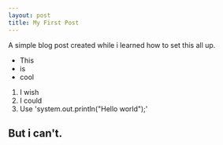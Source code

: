 ```yaml
---
layout: post
title: My First Post
---
```


A simple blog post created while i learned how to set this all up.

* This 
* is
* cool

1. I wish
1. I could
1. Use 'system.out.println("Hello world");'

## But i can't.
